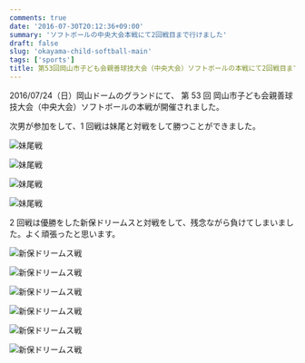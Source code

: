 ```yaml
---
comments: true
date: '2016-07-30T20:12:36+09:00'
summary: 'ソフトボールの中央大会本戦にて2回戦目まで行けました'
draft: false
slug: 'okayama-child-softball-main'
tags: ['sports']
title: 第53回岡山市子ども会親善球技大会（中央大会）ソフトボールの本戦にて2回戦目まで行けました
---
```


2016/07/24（日）岡山ドームのグランドにて、
第 53 回 岡山市子ども会親善球技大会（中央大会）ソフトボールの本戦が開催されました。

次男が参加をして、1 回戦は妹尾と対戦をして勝つことができました。

![妹尾戦](/static/images/post/okayama-child-softball-main/ryonan_softball_20160724_01.jpg '妹尾戦')

![妹尾戦](/static/images/post/okayama-child-softball-main/ryonan_softball_20160724_02.jpg '妹尾戦')

![妹尾戦](/static/images/post/okayama-child-softball-main/ryonan_softball_20160724_03.jpg '妹尾戦')

![妹尾戦](/static/images/post/okayama-child-softball-main/ryonan_softball_20160724_04.jpg '妹尾戦')

2 回戦は優勝をした新保ドリームスと対戦をして、残念ながら負けてしまいました。よく頑張ったと思います。

![新保ドリームス戦](/static/images/post/okayama-child-softball-main/ryonan_softball_20160724_05.jpg '新保ドリームス戦')

![新保ドリームス戦](/static/images/post/okayama-child-softball-main/ryonan_softball_20160724_06.jpg '新保ドリームス戦')

![新保ドリームス戦](/static/images/post/okayama-child-softball-main/ryonan_softball_20160724_07.jpg '新保ドリームス戦')

![新保ドリームス戦](/static/images/post/okayama-child-softball-main/ryonan_softball_20160724_08.jpg '新保ドリームス戦')

![新保ドリームス戦](/static/images/post/okayama-child-softball-main/ryonan_softball_20160724_09.jpg '新保ドリームス戦')

![新保ドリームス戦](/static/images/post/okayama-child-softball-main/ryonan_softball_20160724_10.jpg '新保ドリームス戦')
